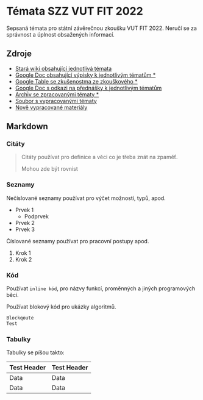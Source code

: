# Témata SZZ VUT FIT 2022
Sepsaná témata pro státní závěrečnou zkoušku VUT FIT 2022. Neručí se za správnost a úplnost obsažených informací.

## Zdroje
- [Stará wiki obsahující jednotlivá témata](http://szz.g6.cz/doku.php?id=main)
- [Google Doc obsahující výpisky k jednotlivým tématům *](https://docs.google.com/document/d/1WR3wW3GcCOX9s6LquO9XYOiVyecESQTzWOPF95uKnA0/edit)
- [Google Table se zkušenostma ze zkouškového *](https://docs.google.com/spreadsheets/d/15RB5caq9spDcjsAp-0Wj332YngLLQH_c-BQnrbvpctY/edit#gid=1634968603)
- [Google Doc s odkazi na přednášky k jednotlivým tématům](https://docs.google.com/document/d/1yw6gOfm3u5CeUHyTif9AQg_hfXmk5pOolrxq0icljqA/edit)
- [Archiv se zpracovanými tématy *](https://uloz.to/file/3OnDvKggmlEv/isz-zip?fbclid=IwAR0E6N86sOsoJvxHX3hV914pewqY5BijBoetmqMz_h7pLvlByhc9yb8H6Jk)
- [Soubor s vypracovanými tématy](https://cdn.discordapp.com/attachments/790596434940133377/976226068975484988/SZZ.pdf)
- [Nově vypracované materiály](https://drive.google.com/drive/folders/1apx94mikFY6OF5hMHgPitrOmNIiixPji?usp=sharing)

## Markdown
### Citáty
> Citáty používat pro definice a věci co je třeba znát na zpaměť.
>
> Mohou zde být rovnist

### Seznamy
Nečíslované seznamy používat pro výčet možností, typů, apod.
- Prvek 1
    - Podprvek
- Prvek 2
- Prvek 3

Číslované seznamy používat pro pracovní postupy apod.
1. Krok 1
2. Krok 2

### Kód
Používat `inline kód`, pro názvy funkcí, proměnných a jiných programových běcí.

Používat blokový kód pro ukázky algoritmů.
```cpp
Blockqoute
Test
```

### Tabulky
Tabulky se píšou takto:

| Test Header | Test Header |
| - | - |
| Data | Data |
| Data | Data |
